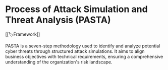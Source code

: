 
# Process of Attack Simulation and Threat Analysis (PASTA)

[[🏷️Framework]]

PASTA is a seven-step methodology used to identify and analyze potential cyber threats through structured attack simulations. It aims to align business objectives with technical requirements, ensuring a comprehensive understanding of the organization's risk landscape.
